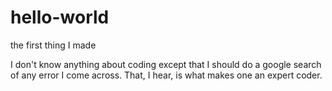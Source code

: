 # hello-world
the first thing I made

I don't know anything about coding except that I should do a google search of any error I come across. That, I hear, is what makes one an expert coder.

